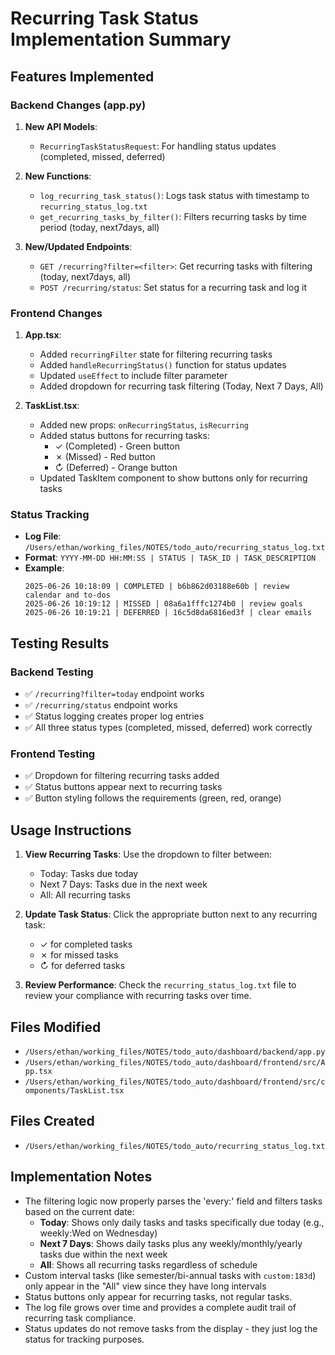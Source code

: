 # Recurring Task Status Implementation Summary

## Features Implemented

### Backend Changes (app.py)

1. **New API Models**:
   - `RecurringTaskStatusRequest`: For handling status updates (completed, missed, deferred)

2. **New Functions**:
   - `log_recurring_task_status()`: Logs task status with timestamp to `recurring_status_log.txt`
   - `get_recurring_tasks_by_filter()`: Filters recurring tasks by time period (today, next7days, all)

3. **New/Updated Endpoints**:
   - `GET /recurring?filter=<filter>`: Get recurring tasks with filtering (today, next7days, all)
   - `POST /recurring/status`: Set status for a recurring task and log it

### Frontend Changes

1. **App.tsx**:
   - Added `recurringFilter` state for filtering recurring tasks
   - Added `handleRecurringStatus()` function for status updates
   - Updated `useEffect` to include filter parameter
   - Added dropdown for recurring task filtering (Today, Next 7 Days, All)

2. **TaskList.tsx**:
   - Added new props: `onRecurringStatus`, `isRecurring`
   - Added status buttons for recurring tasks:
     - ✓ (Completed) - Green button
     - ✗ (Missed) - Red button  
     - ↻ (Deferred) - Orange button
   - Updated TaskItem component to show buttons only for recurring tasks

### Status Tracking

- **Log File**: `/Users/ethan/working_files/NOTES/todo_auto/recurring_status_log.txt`
- **Format**: `YYYY-MM-DD HH:MM:SS | STATUS | TASK_ID | TASK_DESCRIPTION`
- **Example**:
  ```
  2025-06-26 10:18:09 | COMPLETED | b6b862d03188e60b | review calendar and to-dos
  2025-06-26 10:19:12 | MISSED | 08a6a1fffc1274b0 | review goals
  2025-06-26 10:19:21 | DEFERRED | 16c5d8da6816ed3f | clear emails
  ```

## Testing Results

### Backend Testing
- ✅ `/recurring?filter=today` endpoint works
- ✅ `/recurring/status` endpoint works
- ✅ Status logging creates proper log entries
- ✅ All three status types (completed, missed, deferred) work correctly

### Frontend Testing
- ✅ Dropdown for filtering recurring tasks added
- ✅ Status buttons appear next to recurring tasks
- ✅ Button styling follows the requirements (green, red, orange)

## Usage Instructions

1. **View Recurring Tasks**: Use the dropdown to filter between:
   - Today: Tasks due today
   - Next 7 Days: Tasks due in the next week  
   - All: All recurring tasks

2. **Update Task Status**: Click the appropriate button next to any recurring task:
   - ✓ for completed tasks
   - ✗ for missed tasks
   - ↻ for deferred tasks

3. **Review Performance**: Check the `recurring_status_log.txt` file to review your compliance with recurring tasks over time.

## Files Modified

- `/Users/ethan/working_files/NOTES/todo_auto/dashboard/backend/app.py`
- `/Users/ethan/working_files/NOTES/todo_auto/dashboard/frontend/src/App.tsx`
- `/Users/ethan/working_files/NOTES/todo_auto/dashboard/frontend/src/components/TaskList.tsx`

## Files Created

- `/Users/ethan/working_files/NOTES/todo_auto/recurring_status_log.txt`

## Implementation Notes

- The filtering logic now properly parses the 'every:' field and filters tasks based on the current date:
  - **Today**: Shows only daily tasks and tasks specifically due today (e.g., weekly:Wed on Wednesday)
  - **Next 7 Days**: Shows daily tasks plus any weekly/monthly/yearly tasks due within the next week
  - **All**: Shows all recurring tasks regardless of schedule
- Custom interval tasks (like semester/bi-annual tasks with `custom:183d`) only appear in the "All" view since they have long intervals
- Status buttons only appear for recurring tasks, not regular tasks.
- The log file grows over time and provides a complete audit trail of recurring task compliance.
- Status updates do not remove tasks from the display - they just log the status for tracking purposes.
